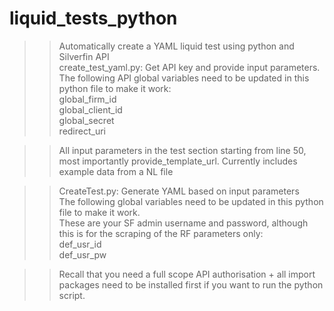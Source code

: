 # liquid_tests_python
>> Automatically create a YAML liquid test using python and Silverfin API \
>> create_test_yaml.py: Get API key and provide input parameters. \
>> The following API global variables need to be updated in this python file to make it work: \
   >> global_firm_id \
   >> global_client_id \
   >> global_secret \
   >> redirect_uri 

>> All input parameters in the test section starting from line 50, most importantly provide_template_url. Currently includes example data from a NL file 

>> CreateTest.py: Generate YAML based on input parameters \
>> The following global variables need to be updated in this python file to make it work. \
>> These are your SF admin username and password, although this is for the scraping of the RF parameters only: \
   >> def_usr_id \
   >> def_usr_pw 

>> Recall that you need a full scope API authorisation + all import packages need to be installed first if you want to run the python script.
